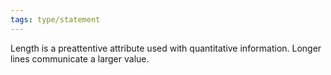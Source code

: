 ```yaml
---
tags: type/statement
---
```

Length is a preattentive attribute used with quantitative information. Longer lines communicate a larger value. 